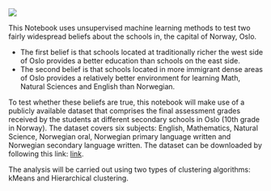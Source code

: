 <img src="img/header.png">

This Notebook uses unsupervised machine learning methods to test two fairly widespread beliefs about the schools in, the capital of Norway, Oslo.

* The first belief is that schools located at traditionally richer the west side of Oslo provides a better education than schools on the east side.
* The second belief is that schools located in more immigrant dense areas of Oslo provides a relatively better environment for learning Math, Natural Sciences and English than Norwegian.

To test whether these beliefs are true, this notebook will make use of a publicly available dataset that comprises the final assessment grades received by the students at different secondary schools in Oslo (10th grade in Norway). The dataset covers six subjects: English, Mathematics, Natural Science, Norwegian oral, Norwegian primary language written and Norwegian secondary language written. The dataset can be downloaded by following this link: <a href="https://www.udir.no/tall-og-forskning/statistikk/statistikk-grunnskole/grunnskolekarakterer/?rapportsideKode=GSK_GSKarakterer&filtre=EierformID(-10)_EnhetID(-76_-17_-12)_FagID(31650_31663_31668_31670_31671_31672)_KaraktertypeID(1)_KjoennID(-10)_TidID(202206)_VisAntallPersoner(0)_VisKarakterfordeling(0)&radsti=F">link</a>. 

The analysis will be carried out using two types of clustering algorithms: kMeans and Hierarchical clustering.

